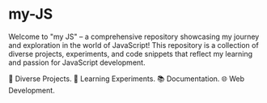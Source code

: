 # my-JS
Welcome to "my JS" – a comprehensive repository showcasing my journey and exploration in the world of JavaScript! This repository is a collection of diverse projects, experiments, and code snippets that reflect my learning and passion for JavaScript development.

🚀 Diverse Projects.
🧠 Learning Experiments.
📚 Documentation.
🌐 Web Development.
